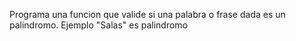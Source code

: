 Programa una funcion que valide si una palabra o frase dada es un palindromo. 
Ejemplo "Salas" es palindromo